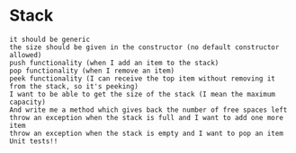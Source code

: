 # Stack

    it should be generic
    the size should be given in the constructor (no default constructor allowed)
    push functionality (when I add an item to the stack)
    pop functionality (when I remove an item)
    peek functionality (I can receive the top item without removing it from the stack, so it's peeking)
    I want to be able to get the size of the stack (I mean the maximum capacity)
    And write me a method which gives back the number of free spaces left
    throw an exception when the stack is full and I want to add one more item
    throw an exception when the stack is empty and I want to pop an item
    Unit tests!!
